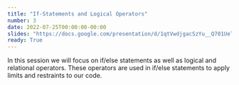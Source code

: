 ```yaml
---
title: "If-Statements and Logical Operators"
number: 3
date: 2022-07-25T00:00:00-00:00
slides: "https://docs.google.com/presentation/d/1qtVwdjgacSzYu__Q701UeT3hZPERUMfV/edit?usp=sharing&ouid=106840728369228614665&rtpof=true&sd=true"
ready: True
---
```


In this session we will focus on if/else statements as well as logical and relational operators. These operators are used in if/else statements to apply limits and restraints to our code.
